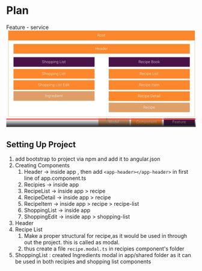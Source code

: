 # Plan

Feature - service
![](2021-02-14-09-37-19.png)

## Setting Up Project
1. add bootstrap to project via npm and add it to angular.json
2. Creating Components
   1. Header -> inside app , then add ```<app-header></app-header>``` in first line of app.component.ts
   2. Recipies -> inside app
   3. RecipeList -> inside app > recipe
   4. RecipeDetail -> inside app > recipe
   5. RecipeItem -> inside app > recipe > recipe-list
   6. ShoppingList -> inside app
   7. ShoppingEdit -> inside app > shopping-list
3. Header
4. Recipe List
   1. Make a proper structural for recipe,as it would be used in through out the project. this is called as modal.
   2. thus create a file ```recipe.modal.ts``` in recipies component's folder
5. ShoppingList : created Ingredients modal in app/shared folder as it can be used in both recipies and shopping list components

